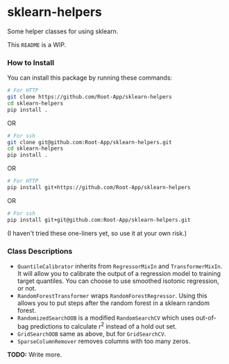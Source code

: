 # sklearn-helpers

Some helper classes for using sklearn. 

This `README` is a WIP.

### How to Install

You can install this package by running these commands:

```bash
# For HTTP
git clone https://github.com/Root-App/sklearn-helpers
cd sklearn-helpers
pip install .
```

OR

```bash
# For ssh
git clone git@github.com:Root-App/sklearn-helpers.git
cd sklearn-helpers
pip install .
```

OR

```bash
# For HTTP
pip install git+https://github.com/Root-App/sklearn-helpers
```

OR

```bash
# For ssh
pip install git+git@github.com:Root-App/sklearn-helpers.git
```

(I haven't tried these one-liners yet, so use it at your own risk.)

### Class Descriptions

* `QuantileCalibrator` inherits from `RegressorMixIn` and 
`TransformerMixIn`. It will allow you to calibrate the output of
a regression model to training target quantiles. You can choose to
use smoothed isotonic regression, or not.
* `RandomForestTransformer` wraps `RandomForestRegressor`.
Using this allows you to put steps after the random forest in a sklearn
random forest.
* `RandomizedSearchOOB` is a modified `RandomSearchCV` which
uses out-of-bag predictions to calculate r<sup>2</sup> instead of
a hold out set.
* `GridSearchOOB` same as above, but for `GridSearchCV`.
* `SparseColumnRemover` removes columns with too many zeros.


**TODO:** Write more.

